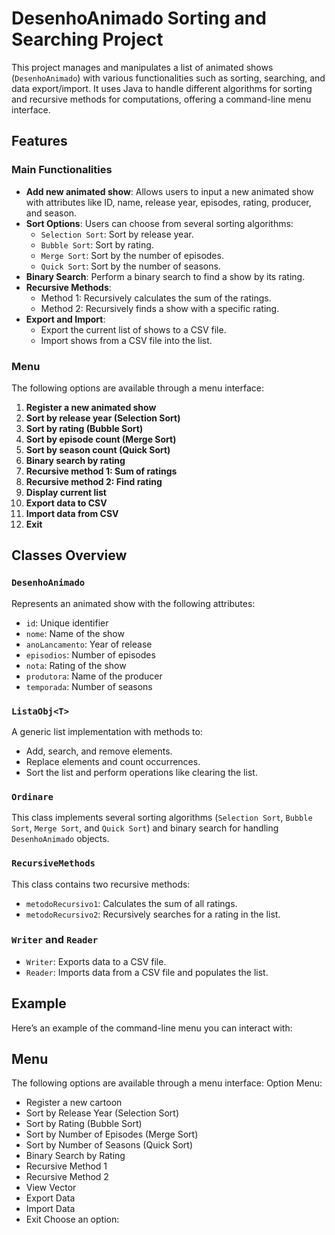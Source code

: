# DesenhoAnimado Sorting and Searching Project

This project manages and manipulates a list of animated shows (`DesenhoAnimado`) with various functionalities such as sorting, searching, and data export/import. It uses Java to handle different algorithms for sorting and recursive methods for computations, offering a command-line menu interface.

## Features

### Main Functionalities
- **Add new animated show**: Allows users to input a new animated show with attributes like ID, name, release year, episodes, rating, producer, and season.
- **Sort Options**: Users can choose from several sorting algorithms:
  - `Selection Sort`: Sort by release year.
  - `Bubble Sort`: Sort by rating.
  - `Merge Sort`: Sort by the number of episodes.
  - `Quick Sort`: Sort by the number of seasons.
- **Binary Search**: Perform a binary search to find a show by its rating.
- **Recursive Methods**: 
  - Method 1: Recursively calculates the sum of the ratings.
  - Method 2: Recursively finds a show with a specific rating.
- **Export and Import**:
  - Export the current list of shows to a CSV file.
  - Import shows from a CSV file into the list.

### Menu
The following options are available through a menu interface:
1. **Register a new animated show**
2. **Sort by release year (Selection Sort)**
3. **Sort by rating (Bubble Sort)**
4. **Sort by episode count (Merge Sort)**
5. **Sort by season count (Quick Sort)**
6. **Binary search by rating**
7. **Recursive method 1: Sum of ratings**
8. **Recursive method 2: Find rating**
9. **Display current list**
10. **Export data to CSV**
11. **Import data from CSV**
12. **Exit**

## Classes Overview

### `DesenhoAnimado`
Represents an animated show with the following attributes:
- `id`: Unique identifier
- `nome`: Name of the show
- `anoLancamento`: Year of release
- `episodios`: Number of episodes
- `nota`: Rating of the show
- `produtora`: Name of the producer
- `temporada`: Number of seasons

### `ListaObj<T>`
A generic list implementation with methods to:
- Add, search, and remove elements.
- Replace elements and count occurrences.
- Sort the list and perform operations like clearing the list.

### `Ordinare`
This class implements several sorting algorithms (`Selection Sort`, `Bubble Sort`, `Merge Sort`, and `Quick Sort`) and binary search for handling `DesenhoAnimado` objects.

### `RecursiveMethods`
This class contains two recursive methods:
- `metodoRecursivo1`: Calculates the sum of all ratings.
- `metodoRecursivo2`: Recursively searches for a rating in the list.

### `Writer` and `Reader`
- `Writer`: Exports data to a CSV file.
- `Reader`: Imports data from a CSV file and populates the list.

## Example

Here’s an example of the command-line menu you can interact with:

## Menu
The following options are available through a menu interface:
Option Menu:

- Register a new cartoon
- Sort by Release Year (Selection Sort)
- Sort by Rating (Bubble Sort)
- Sort by Number of Episodes (Merge Sort)
- Sort by Number of Seasons (Quick Sort)
- Binary Search by Rating
- Recursive Method 1
- Recursive Method 2
- View Vector
- Export Data
- Import Data
- Exit Choose an option:


